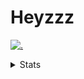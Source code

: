 # Heyzzz  

[![.](https://skillicons.dev/icons?i=js,java)](https://skillicons.dev)  

<details>
<summary>Stats</summary
<!--START_SECTION:waka-->

```txt
TypeScript   11 hrs 51 mins  ████████████████░░░░░░░░░   63.60 %
JavaScript   5 hrs 10 mins   ███████░░░░░░░░░░░░░░░░░░   27.75 %
JSON         37 mins         █░░░░░░░░░░░░░░░░░░░░░░░░   03.39 %
Bash         31 mins         ▓░░░░░░░░░░░░░░░░░░░░░░░░   02.84 %
CSS          25 mins         ▓░░░░░░░░░░░░░░░░░░░░░░░░   02.24 %
```

<!--END_SECTION:waka-->
</details>

